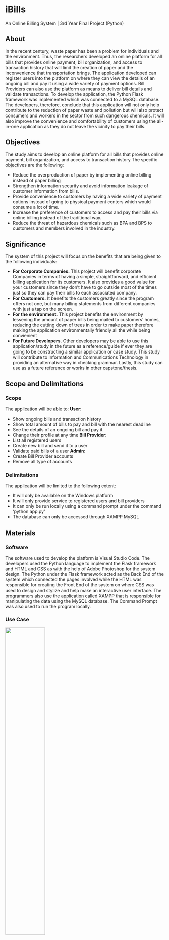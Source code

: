 # iBills
An Online Billing System | 3rd Year Final Project (Python)

## About
In the recent century, waste paper has been a problem for individuals and the environment. Thus, the researchers developed an online platform for all bills that provides online payment, bill organization, and access to transaction history that will limit the creation of paper and the inconvenience that transportation brings. The application developed can register users into the platform on where they can view the details of an ongoing bill and pay it using a wide variety of payment options. Bill Providers can also use the platform as means to deliver bill details and validate transactions. To develop the application, the Python Flask framework was implemented which was connected to a MySQL database. The developers, therefore, conclude that this application will not only help contribute to the reduction of paper waste and pollution but will also protect consumers and workers in the sector from such dangerous chemicals. It will also improve the convenience and comfortability of customers using the all-in-one application as they do not leave the vicinity to pay their bills.

## Objectives
The study aims to develop an online platform for all bills that provides online payment, bill organization, and access to transaction history
The specific objectives are the following:
- Reduce the overproduction of paper by implementing online billing instead of paper billing
- Strengthen information security and avoid information leakage of customer information from bills.
- Provide convenience to customers by having a wide variety of payment options instead of going to physical payment centers which would consume a lot of time.
- Increase the preference of customers to access and pay their bills via online billing instead of the traditional way.
- Reduce the threat of hazardous chemicals such as BPA and BPS to customers and members involved in the industry.

## Significance
The system of this project will focus on the benefits that are being given to the following individuals:
- **For Corporate Companies.** This project will benefit corporate Companies in terms of having a simple, straightforward, and efficient billing application for its customers. It also provides a good value for your customers since they don’t have to go outside most of the times just so they can pay their bills to each associated company.
- **For Customers.** It benefits the customers greatly since the program offers not one, but many billing statements from different companies with just a tap on the screen.
- **For the environment.** This project benefits the environment by lessening the amount of paper bills being mailed to customers’ homes, reducing the cutting down of trees in order to make paper therefore making the application environmentally friendly all the while being convienient
- **For Future Developers.** Other developers may be able to use this application/study in the future as a reference/guide if ever they are going to be constructing a similar application or case study. This study will contribute to Information and Communications Technology in providing an alternative way in checking grammar. Lastly, this study can use as a future reference or works in other capstone/thesis.

## Scope and Delimitations
### Scope
The application will be able to:
**User:**
- Show ongoing bills and transaction history
- Show total amount of bills to pay and bill with the nearest deadline
- See the details of an ongoing bill and pay it.
- Change their profile at any time
**Bill Provider:**
- List all registered users
- Create new bill and send it to a user
- Validate paid bills of a user
**Admin:**
- Create Bill Provider accounts
- Remove all type of accounts

### Delimitations
The application will be limited to the following extent:
- It will only be available on the Windows platform
- It will only provide service to registered users and bill providers
- It can only be run locally using a command prompt under the command ‘python app.py’
- The database can only be accessed through XAMPP MySQL

## Materials
### Software
The software used to develop the platform is Visual Studio Code. The developers used the Python language to implement the Flask framework and HTML and CSS as with the help of Adobe Photoshop for the system design. The Python under the Flask framework acted as the Back End of the system which connected the pages involved while the HTML was responsible for creating the Front End of the system on where CSS was used to design and stylize and help make an interactive user interface. The programmers also use the application called XAMPP that is responsible for manipulating the data using the MySQL database. The Command Prompt was also used to run the program locally.

### Use Case
<img src="/screenshots/UseCase.png" width=50% height=50%>

### Data Model
<img src="/screenshots/DataModel.png" width=50% height=50%>

## Project Screenshots
<img src="/screenshots/HomeScreen.png" width=75% height=75%>

### Customer
<img src="/screenshots/CustomerSignInScreen.png" width=75% height=75%>
<img src="/screenshots/CustomerSignUpScreen.png" width=75% height=75%>
<img src="/screenshots/CustomerMainMenu.png" width=75% height=75%>
<img src="/screenshots/CustomerBillingDetails.png" width=75% height=75%>
<img src="/screenshots/CustomerPaymentHistory.png" width=75% height=75%>

### Bill Provider
<img src="/screenshots/BillProviderOngoingBills.png" width=75% height=75%>
<img src="/screenshots/BillProviderTransactionHistory.png" width=75% height=75%>
<img src="/screenshots/BillProviderGenerateBill.png" width=75% height=75%>
<img src="/screenshots/BillProviderValidatePayments.png" width=75% height=75%>

### Admin
<img src="/screenshots/AdminMainMenu.png" width=75% height=75%>
<img src="/screenshots/AdminCreateBillProvider.png" width=75% height=75%>
